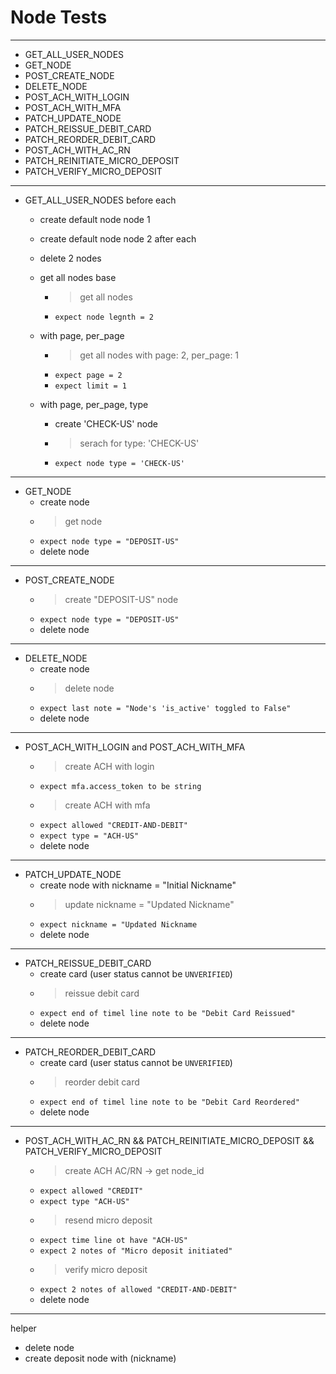 # Node Tests

---

- GET_ALL_USER_NODES
- GET_NODE
- POST_CREATE_NODE
- DELETE_NODE
- POST_ACH_WITH_LOGIN
- POST_ACH_WITH_MFA
- PATCH_UPDATE_NODE
- PATCH_REISSUE_DEBIT_CARD
- PATCH_REORDER_DEBIT_CARD
- POST_ACH_WITH_AC_RN
- PATCH_REINITIATE_MICRO_DEPOSIT
- PATCH_VERIFY_MICRO_DEPOSIT

---

- GET_ALL_USER_NODES
  before each
  - create default node node 1
  - create default node node 2
  after each 
  - delete 2 nodes
  
  - get all nodes base
    - > get all nodes
    - `expect node legnth = 2`

  - with page, per_page
    - > get all nodes with page: 2, per_page: 1
    - `expect page = 2`
    - `expect limit = 1`
  
  - with page, per_page, type
    - create 'CHECK-US' node
    - > serach for type: 'CHECK-US'
    - `expect node type = 'CHECK-US'`
    
---

- GET_NODE
  - create node
  - > get node
  - `expect node type = "DEPOSIT-US"`
  - delete node

---

- POST_CREATE_NODE
  - > create "DEPOSIT-US" node
  - `expect node type = "DEPOSIT-US"`
  - delete node

---

- DELETE_NODE
  - create node
  - > delete node
  - `expect last note = "Node's 'is_active' toggled to False"`
  - delete node
  
---

- POST_ACH_WITH_LOGIN and POST_ACH_WITH_MFA
  - > create ACH with login
  - `expect mfa.access_token to be string`
  - > create ACH with mfa
  - `expect allowed "CREDIT-AND-DEBIT"`
  - `expect type = "ACH-US"`
  - delete node

---

- PATCH_UPDATE_NODE
  - create node with nickname = "Initial Nickname"
  - > update nickname = "Updated Nickname"
  - `expect nickname = "Updated Nickname`
  - delete node

---

- PATCH_REISSUE_DEBIT_CARD
  - create card (user status cannot be `UNVERIFIED`)
  - > reissue debit card
  - `expect end of timel line note to be "Debit Card Reissued"`
  - delete node

---

- PATCH_REORDER_DEBIT_CARD
  - create card (user status cannot be `UNVERIFIED`)
  - > reorder debit card
  - `expect end of timel line note to be "Debit Card Reordered"`
  - delete node

---

- POST_ACH_WITH_AC_RN && PATCH_REINITIATE_MICRO_DEPOSIT && PATCH_VERIFY_MICRO_DEPOSIT
  - > create ACH AC/RN -> get node_id
  - `expect allowed "CREDIT"`
  - `expect type "ACH-US"`
  - > resend micro deposit
  - `expect time line ot have "ACH-US"`
  - `expect 2 notes of "Micro deposit initiated"`
  - > verify micro deposit
  - `expect 2 notes of allowed "CREDIT-AND-DEBIT"`
  - delete node

---

helper
- delete node
- create deposit node with (nickname)